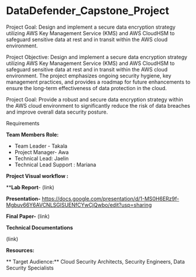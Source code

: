 # DataDefender_Capstone_Project
Project Goal:
 Design and implement a secure data encryption strategy utilizing AWS Key Management Service (KMS) and AWS CloudHSM to safeguard sensitive data at rest and in transit within the AWS cloud environment. 







 Project Objective: Design and implement a secure data encryption strategy utilizing AWS Key Management Service (KMS) and AWS CloudHSM to safeguard sensitive data at rest and in transit within the AWS cloud environment. The project emphasizes ongoing security hygiene, key management practices, and provides a roadmap for future enhancements to ensure the long-term effectiveness of data protection in the cloud. 







 
Project Goal: Provide a robust and secure data encryption strategy within the AWS cloud environment to significantly reduce the risk of data breaches and improve overall data security posture. 





Requirements

**Team Members Role:**

- Team Leader - Takala
- Project Manager- Awa 
- Technical Lead: Jaelin
- Technical Lead Support : Mariana 


**Project Visual workflow :**







****Lab Report**- (link)

**Presentation-**   https://docs.google.com/presentation/d/1-MS0H6ERz9f-Mgbuv66Y6AVCNLSGlSUENfCYwCjQwbo/edit?usp=sharing





**Final Paper-** (link)


**Technical Documentations**

(link)















**Resources:**















**
Target Audience:** Cloud Security Architects, Security Engineers, Data Security Specialists







